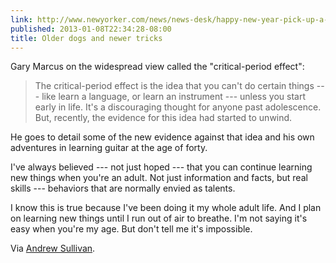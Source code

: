 ```yaml
---
link: http://www.newyorker.com/news/news-desk/happy-new-year-pick-up-a-new-skill
published: 2013-01-08T22:34:28-08:00
title: Older dogs and newer tricks
---
```

Gary Marcus on the widespread view called the "critical-period effect":

> The critical-period effect is the idea that you can't do certain things --- like learn a language, or learn an instrument --- unless you start early in life. It's a discouraging thought for anyone past adolescence. But, recently, the evidence for this idea had started to unwind.

He goes to detail some of the new evidence against that idea and his own adventures in learning guitar at the age of forty. 

I've always believed --- not just hoped --- that you can continue learning new things when you're an adult. Not just information and facts, but real skills --- behaviors that are normally envied as talents.

I know this is true because I've been doing it my whole adult life. And I plan on learning new things until I run out of air to breathe. I'm not saying it's easy when you're my age. But don't tell me it's impossible.

Via [Andrew Sullivan](http://dish.andrewsullivan.com/2013/01/08/teaching-an-old-dog-new-tricks/).
